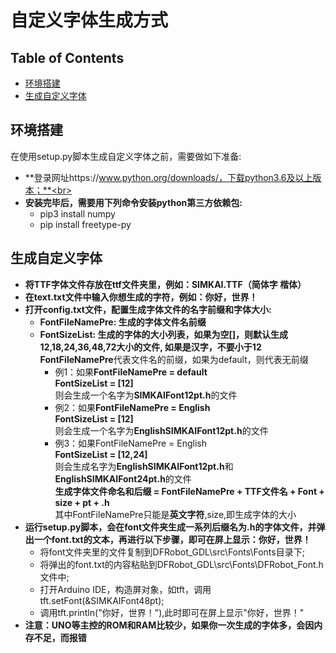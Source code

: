 # 自定义字体生成方式
## Table of Contents
* [环境搭建](#环境搭建)
* [生成自定义字体](#生成自定义字体)
## 环境搭建
在使用setup.py脚本生成自定义字体之前，需要做如下准备:
- **登录网址https://www.python.org/downloads/，下载python3.6及以上版本；**<br>
- **安装完毕后，需要用下列命令安装python第三方依赖包:** <br>
    - pip3 install numpy
    - pip install freetype-py 

## 生成自定义字体
- **将TTF字体文件存放在ttf文件夹里，例如：SIMKAI.TTF（简体字 楷体）**
- **在text.txt文件中输入你想生成的字符，例如：你好，世界！**
- **打开config.txt文件，配置生成字体文件的名字前缀和字体大小:**
    - **FontFileNamePre: 生成的字体文件名前缀**
    - **FontSizeList: 生成的字体的大小列表，如果为空[]，则默认生成12,18,24,36,48,72大小的文件, 如果是汉字，不要小于12**<br>
  **FontFileNamePre**代表文件名的前缀，如果为default，则代表无前缀<br>
        - 例1：如果**FontFileNamePre = default**<br>
             **FontSizeList = [12]**<br>
    则会生成一个名字为**SIMKAIFont12pt.h**的文件<br>
        - 例2：如果**FontFileNamePre = English**<br>
             **FontSizeList = [12]**<br>
    则会生成一个名字为**EnglishSIMKAIFont12pt.h**的文件<br>
        - 例3：如果FontFileNamePre = English<br>
             **FontSizeList = [12,24]**<br>
    则会生成名字为**EnglishSIMKAIFont12pt.h**和**EnglishSIMKAIFont24pt.h**的文件<br>
**生成字体文件命名和后缀 = FontFileNamePre + TTF文件名 + Font + size + pt + .h**<br>
其中FontFileNamePre只能是**英文字符**,size,即生成字体的大小<br>
- **运行setup.py脚本，会在font文件夹生成一系列后缀名为.h的字体文件，并弹出一个font.txt的文本，再进行以下步骤，即可在屏上显示：你好，世界！<br>**
    - 将font文件夹里的文件复制到DFRobot_GDL\src\Fonts\Fonts目录下;
    - 将弹出的font.txt的内容粘贴到DFRobot_GDL\src\Fonts\DFRobot_Font.h文件中;
    - 打开Arduino IDE，构造屏对象，如tft，调用tft.setFont(&SIMKAIFont48pt);
    - 调用tft.println("你好，世界！"),此时即可在屏上显示"你好，世界！"
- **注意：UNO等主控的ROM和RAM比较少，如果你一次生成的字体多，会因内存不足，而报错**
